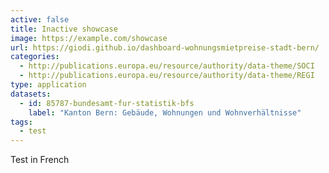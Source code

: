 ```yaml
---
active: false
title: Inactive showcase
image: https://example.com/showcase
url: https://giodi.github.io/dashboard-wohnungsmietpreise-stadt-bern/
categories:
  - http://publications.europa.eu/resource/authority/data-theme/SOCI
  - http://publications.europa.eu/resource/authority/data-theme/REGI
type: application
datasets:
  - id: 85787-bundesamt-fur-statistik-bfs
    label: "Kanton Bern: Gebäude, Wohnungen und Wohnverhältnisse"
tags:
  - test
---
```


Test in French

